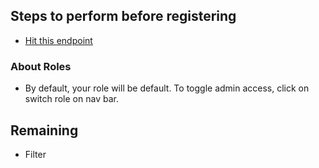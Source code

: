 ## Steps to perform before registering
* [Hit this endpoint](https://localhost:7224/Role/CreateRole)

### About Roles
* By default, your role will be default. To toggle admin access, click on switch role on nav bar. 

## Remaining
* Filter 